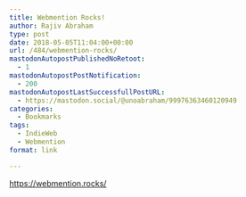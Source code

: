 ```yaml
---
title: Webmention Rocks!
author: Rajiv Abraham
type: post
date: 2018-05-05T11:04:00+00:00
url: /484/webmention-rocks/
mastodonAutopostPublishedNoRetoot:
  - 1
mastodonAutopostPostNotification:
  - 200
mastodonAutopostLastSuccessfullPostURL:
  - https://mastodon.social/@unoabraham/99976363460120949
categories:
  - Bookmarks
tags:
  - IndieWeb
  - Webmention
format: link

---
```

<https://webmention.rocks/>